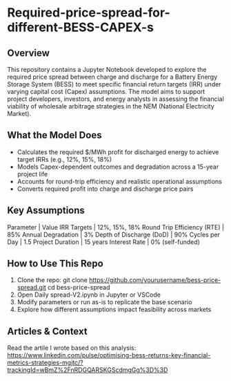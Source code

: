 # Required-price-spread-for-different-BESS-CAPEX-s

## Overview
This repository contains a Jupyter Notebook developed to explore the required price spread between charge and discharge for a Battery Energy Storage System (BESS) to meet specific financial return targets (IRR) under varying capital cost (Capex) assumptions. The model aims to support project developers, investors, and energy analysts in assessing the financial viability of wholesale arbitrage strategies in the NEM (National Electricity Market).

## What the Model Does
- Calculates the required $/MWh profit for discharged energy to achieve target IRRs (e.g., 12%, 15%, 18%)
- Models Capex-dependent outcomes and degradation across a 15-year project life
- Accounts for round-trip efficiency and realistic operational assumptions
- Converts required profit into charge and discharge price pairs

## Key Assumptions
Parameter | Value
IRR Targets | 12%, 15%, 18%
Round Trip Efficiency (RTE) | 85%
Annual Degradation | 3%
Depth of Discharge (DoD) | 90%
Cycles per Day | 1.5
Project Duration | 15 years
Interest Rate | 0% (self-funded)

## How to Use This Repo
1. Clone the repo:
git clone https://github.com/yourusername/bess-price-spread.git
cd bess-price-spread
2. Open Daily spread-V2.ipynb in Jupyter or VSCode
3. Modify parameters or run as-is to replicate the base scenario
4. Explore how different assumptions impact feasibility across markets

## Articles & Context
Read the artile I wrote based on this analysis:
https://www.linkedin.com/pulse/optimising-bess-returns-key-financial-metrics-strategies-mgjtc/?trackingId=wBmZ%2FnRDGQARSKGScdmgGg%3D%3D 
